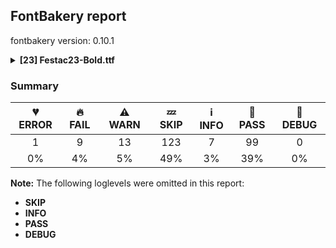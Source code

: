 ## FontBakery report

fontbakery version: 0.10.1

<details><summary><b>[23] Festac23-Bold.ttf</b></summary><div><details><summary>💔 <b>ERROR:</b> Check that legacy accents aren't used in composite glyphs. (derived from com.google.fonts/check/legacy_accents) (<a href="https://font-bakery.readthedocs.io/en/stable/fontbakery/profiles/universal.html#com.google.fonts/check/legacy_accents">com.google.fonts/check/legacy_accents</a>)</summary><div>


* 💔 **ERROR** Failed with TypeError: 'NoneType' object is not subscriptable
* 🔥 **FAIL** Glyph "Abreve" has a legacy accent component (breve). It needs to be replaced by a combining mark. [code: legacy-accents-component]
* 🔥 **FAIL** Glyph "Amacron" has a legacy accent component (macron). It needs to be replaced by a combining mark. [code: legacy-accents-component]
* 🔥 **FAIL** Glyph "Aogonek" has a legacy accent component (ogonek). It needs to be replaced by a combining mark. [code: legacy-accents-component]
* 🔥 **FAIL** Glyph "Ccaron" has a legacy accent component (caron). It needs to be replaced by a combining mark. [code: legacy-accents-component]
* 🔥 **FAIL** Glyph "Dcaron" has a legacy accent component (caron). It needs to be replaced by a combining mark. [code: legacy-accents-component]
* 🔥 **FAIL** Glyph "Ecaron" has a legacy accent component (caron). It needs to be replaced by a combining mark. [code: legacy-accents-component]
* 🔥 **FAIL** Glyph "Emacron" has a legacy accent component (macron). It needs to be replaced by a combining mark. [code: legacy-accents-component]
* 🔥 **FAIL** Glyph "Eogonek" has a legacy accent component (ogonek). It needs to be replaced by a combining mark. [code: legacy-accents-component]
* 🔥 **FAIL** Glyph "Gbreve" has a legacy accent component (breve). It needs to be replaced by a combining mark. [code: legacy-accents-component]
* 🔥 **FAIL** Glyph "Imacron" has a legacy accent component (macron). It needs to be replaced by a combining mark. [code: legacy-accents-component]
* 🔥 **FAIL** Glyph "Iogonek" has a legacy accent component (ogonek). It needs to be replaced by a combining mark. [code: legacy-accents-component]
* 🔥 **FAIL** Glyph "Lcaron" has a legacy accent component (caron). It needs to be replaced by a combining mark. [code: legacy-accents-component]
* 🔥 **FAIL** Glyph "Ncaron" has a legacy accent component (caron). It needs to be replaced by a combining mark. [code: legacy-accents-component]
* 🔥 **FAIL** Glyph "Ohungarumlaut" has a legacy accent component (hungarumlaut). It needs to be replaced by a combining mark. [code: legacy-accents-component]
* 🔥 **FAIL** Glyph "Omacron" has a legacy accent component (macron). It needs to be replaced by a combining mark. [code: legacy-accents-component]
* 🔥 **FAIL** Glyph "Rcaron" has a legacy accent component (caron). It needs to be replaced by a combining mark. [code: legacy-accents-component]
* 🔥 **FAIL** Glyph "Scaron" has a legacy accent component (caron). It needs to be replaced by a combining mark. [code: legacy-accents-component]
* 🔥 **FAIL** Glyph "Tcaron" has a legacy accent component (caron). It needs to be replaced by a combining mark. [code: legacy-accents-component]
* 🔥 **FAIL** Glyph "Ubreve" has a legacy accent component (breve). It needs to be replaced by a combining mark. [code: legacy-accents-component]
* 🔥 **FAIL** Glyph "Uhungarumlaut" has a legacy accent component (hungarumlaut). It needs to be replaced by a combining mark. [code: legacy-accents-component]
* 🔥 **FAIL** Glyph "Umacron" has a legacy accent component (macron). It needs to be replaced by a combining mark. [code: legacy-accents-component]
* 🔥 **FAIL** Glyph "Uogonek" has a legacy accent component (ogonek). It needs to be replaced by a combining mark. [code: legacy-accents-component]
* 🔥 **FAIL** Glyph "Zcaron" has a legacy accent component (caron). It needs to be replaced by a combining mark. [code: legacy-accents-component]
* 🔥 **FAIL** Glyph "abreve" has a legacy accent component (breve). It needs to be replaced by a combining mark. [code: legacy-accents-component]
* 🔥 **FAIL** Glyph "acircumflex" has a legacy accent component (circumflex). It needs to be replaced by a combining mark. [code: legacy-accents-component]
* 🔥 **FAIL** Glyph "adieresis" has a legacy accent component (dieresis). It needs to be replaced by a combining mark. [code: legacy-accents-component]
* 🔥 **FAIL** Glyph "agrave" has a legacy accent component (grave). It needs to be replaced by a combining mark. [code: legacy-accents-component]
* 🔥 **FAIL** Glyph "amacron" has a legacy accent component (macron). It needs to be replaced by a combining mark. [code: legacy-accents-component]
* 🔥 **FAIL** Glyph "aogonek" has a legacy accent component (ogonek). It needs to be replaced by a combining mark. [code: legacy-accents-component]
* 🔥 **FAIL** Glyph "aring" has a legacy accent component (ring). It needs to be replaced by a combining mark. [code: legacy-accents-component]
* 🔥 **FAIL** Glyph "atilde" has a legacy accent component (tilde). It needs to be replaced by a combining mark. [code: legacy-accents-component]
* 🔥 **FAIL** Glyph "ccaron" has a legacy accent component (caron). It needs to be replaced by a combining mark. [code: legacy-accents-component]
* 🔥 **FAIL** Glyph "ccedilla" has a legacy accent component (cedilla). It needs to be replaced by a combining mark. [code: legacy-accents-component]
* 🔥 **FAIL** Glyph "dcaron" has a legacy accent component (caron). It needs to be replaced by a combining mark. [code: legacy-accents-component]
* 🔥 **FAIL** Glyph "ecaron" has a legacy accent component (caron). It needs to be replaced by a combining mark. [code: legacy-accents-component]
* 🔥 **FAIL** Glyph "ecircumflex" has a legacy accent component (circumflex). It needs to be replaced by a combining mark. [code: legacy-accents-component]
* 🔥 **FAIL** Glyph "edieresis" has a legacy accent component (dieresis). It needs to be replaced by a combining mark. [code: legacy-accents-component]
* 🔥 **FAIL** Glyph "egrave" has a legacy accent component (grave). It needs to be replaced by a combining mark. [code: legacy-accents-component]
* 🔥 **FAIL** Glyph "emacron" has a legacy accent component (macron). It needs to be replaced by a combining mark. [code: legacy-accents-component]
* 🔥 **FAIL** Glyph "eogonek" has a legacy accent component (ogonek). It needs to be replaced by a combining mark. [code: legacy-accents-component]
* 🔥 **FAIL** Glyph "gbreve" has a legacy accent component (breve). It needs to be replaced by a combining mark. [code: legacy-accents-component]
* 🔥 **FAIL** Glyph "lcaron" has a legacy accent component (caron). It needs to be replaced by a combining mark. [code: legacy-accents-component]
* 🔥 **FAIL** Glyph "ncaron" has a legacy accent component (caron). It needs to be replaced by a combining mark. [code: legacy-accents-component]
* 🔥 **FAIL** Glyph "ntilde" has a legacy accent component (tilde). It needs to be replaced by a combining mark. [code: legacy-accents-component]
* 🔥 **FAIL** Glyph "ocircumflex" has a legacy accent component (circumflex). It needs to be replaced by a combining mark. [code: legacy-accents-component]
* 🔥 **FAIL** Glyph "odieresis" has a legacy accent component (dieresis). It needs to be replaced by a combining mark. [code: legacy-accents-component]
* 🔥 **FAIL** Glyph "ograve" has a legacy accent component (grave). It needs to be replaced by a combining mark. [code: legacy-accents-component]
* 🔥 **FAIL** Glyph "ohungarumlaut" has a legacy accent component (hungarumlaut). It needs to be replaced by a combining mark. [code: legacy-accents-component]
* 🔥 **FAIL** Glyph "omacron" has a legacy accent component (macron). It needs to be replaced by a combining mark. [code: legacy-accents-component]
* 🔥 **FAIL** Glyph "otilde" has a legacy accent component (tilde). It needs to be replaced by a combining mark. [code: legacy-accents-component]
* 🔥 **FAIL** Glyph "rcaron" has a legacy accent component (caron). It needs to be replaced by a combining mark. [code: legacy-accents-component]
* 🔥 **FAIL** Glyph "scaron" has a legacy accent component (caron). It needs to be replaced by a combining mark. [code: legacy-accents-component]
* 🔥 **FAIL** Glyph "tcaron" has a legacy accent component (caron). It needs to be replaced by a combining mark. [code: legacy-accents-component]
* 🔥 **FAIL** Glyph "ubreve" has a legacy accent component (breve). It needs to be replaced by a combining mark. [code: legacy-accents-component]
* 🔥 **FAIL** Glyph "ucircumflex" has a legacy accent component (circumflex). It needs to be replaced by a combining mark. [code: legacy-accents-component]
* 🔥 **FAIL** Glyph "udieresis" has a legacy accent component (dieresis). It needs to be replaced by a combining mark. [code: legacy-accents-component]
* 🔥 **FAIL** Glyph "ugrave" has a legacy accent component (grave). It needs to be replaced by a combining mark. [code: legacy-accents-component]
* 🔥 **FAIL** Glyph "uhungarumlaut" has a legacy accent component (hungarumlaut). It needs to be replaced by a combining mark. [code: legacy-accents-component]
* 🔥 **FAIL** Glyph "umacron" has a legacy accent component (macron). It needs to be replaced by a combining mark. [code: legacy-accents-component]
* 🔥 **FAIL** Glyph "uogonek" has a legacy accent component (ogonek). It needs to be replaced by a combining mark. [code: legacy-accents-component]
* 🔥 **FAIL** Glyph "wcircumflex" has a legacy accent component (circumflex). It needs to be replaced by a combining mark. [code: legacy-accents-component]
* 🔥 **FAIL** Glyph "wdieresis" has a legacy accent component (dieresis). It needs to be replaced by a combining mark. [code: legacy-accents-component]
* 🔥 **FAIL** Glyph "wgrave" has a legacy accent component (grave). It needs to be replaced by a combining mark. [code: legacy-accents-component]
* 🔥 **FAIL** Glyph "ycircumflex" has a legacy accent component (circumflex). It needs to be replaced by a combining mark. [code: legacy-accents-component]
* 🔥 **FAIL** Glyph "ydieresis" has a legacy accent component (dieresis). It needs to be replaced by a combining mark. [code: legacy-accents-component]
* 🔥 **FAIL** Glyph "ygrave" has a legacy accent component (grave). It needs to be replaced by a combining mark. [code: legacy-accents-component]
* 🔥 **FAIL** Glyph "zcaron" has a legacy accent component (caron). It needs to be replaced by a combining mark. [code: legacy-accents-component]
</div></details><details><summary>🔥 <b>FAIL:</b> Check copyright namerecords match license file. (<a href="https://font-bakery.readthedocs.io/en/stable/fontbakery/profiles/googlefonts.html#com.google.fonts/check/name/license">com.google.fonts/check/name/license</a>)</summary><div>


* 🔥 **FAIL** Font lacks NameID 13 (LICENSE DESCRIPTION). A proper licensing entry must be set. [code: missing]
</div></details><details><summary>🔥 <b>FAIL:</b> Copyright notices match canonical pattern in fonts (<a href="https://font-bakery.readthedocs.io/en/stable/fontbakery/profiles/googlefonts.html#com.google.fonts/check/font_copyright">com.google.fonts/check/font_copyright</a>)</summary><div>


* 🔥 **FAIL** Name Table entry: Copyright notices should match a pattern similar to: "Copyright 2019 The Familyname Project Authors (git url)"
But instead we have got:
"Copyright 2023 Afrotype. All rights reserved." [code: bad-notice-format]
</div></details><details><summary>🔥 <b>FAIL:</b> Check font follows the Google Fonts vertical metric schema (<a href="https://font-bakery.readthedocs.io/en/stable/fontbakery/profiles/googlefonts.html#com.google.fonts/check/vertical_metrics">com.google.fonts/check/vertical_metrics</a>)</summary><div>


* 🔥 **FAIL** OS/2.sTypoLineGap is "356" it should be 0 [code: bad-OS/2.sTypoLineGap]
</div></details><details><summary>🔥 <b>FAIL:</b> OS/2.fsSelection bit 7 (USE_TYPO_METRICS) is set in all fonts. (<a href="https://font-bakery.readthedocs.io/en/stable/fontbakery/profiles/googlefonts.html#com.google.fonts/check/os2/use_typo_metrics">com.google.fonts/check/os2/use_typo_metrics</a>)</summary><div>


* 🔥 **FAIL** OS/2.fsSelection bit 7 (USE_TYPO_METRICS) wasNOT set in the following fonts: ['fonts/ttf/Festac23-Bold.ttf']. [code: missing-os2-fsselection-bit7]
</div></details><details><summary>🔥 <b>FAIL:</b> Checking OS/2 Metrics match hhea Metrics. (<a href="https://font-bakery.readthedocs.io/en/stable/fontbakery/profiles/universal.html#com.google.fonts/check/os2_metrics_match_hhea">com.google.fonts/check/os2_metrics_match_hhea</a>)</summary><div>


* 🔥 **FAIL** OS/2 sTypoAscender (574) and hhea ascent (930) must be equal. [code: ascender]
</div></details><details><summary>🔥 <b>FAIL:</b> Font contains '.notdef' as its first glyph? (<a href="https://font-bakery.readthedocs.io/en/stable/fontbakery/profiles/universal.html#com.google.fonts/check/mandatory_glyphs">com.google.fonts/check/mandatory_glyphs</a>)</summary><div>


* 🔥 **FAIL** The '.notdef' glyph should contain a drawing, but it is blank. [code: notdef-is-blank]
</div></details><details><summary>🔥 <b>FAIL:</b> Check if each glyph has the recommended amount of contours. (<a href="https://font-bakery.readthedocs.io/en/stable/fontbakery/profiles/universal.html#com.google.fonts/check/contour_count">com.google.fonts/check/contour_count</a>)</summary><div>


* 🔥 **FAIL** The following glyphs have no contours even though they were expected to have some:

	- Glyph name: exclam	Expected: 2

	- Glyph name: quotedbl	Expected: 2

	- Glyph name: numbersign	Expected: 2

	- Glyph name: dollar	Expected: 1, 3 or 5

	- Glyph name: percent	Expected: 5

	- Glyph name: ampersand	Expected: 1, 2 or 3

	- Glyph name: parenleft	Expected: 1

	- Glyph name: parenright	Expected: 1

	- Glyph name: asterisk	Expected: 1 or 4

	- Glyph name: plus	Expected: 1

	- Glyph name: comma	Expected: 1

	- Glyph name: hyphen	Expected: 1

	- Glyph name: slash	Expected: 1

	- Glyph name: colon	Expected: 2

	- Glyph name: semicolon	Expected: 2

	- Glyph name: less	Expected: 1

	- Glyph name: equal	Expected: 2

	- Glyph name: greater	Expected: 1

	- Glyph name: question	Expected: 2

	- Glyph name: at	Expected: 2

	- Glyph name: bracketleft	Expected: 1

	- Glyph name: backslash	Expected: 1

	- Glyph name: bracketright	Expected: 1

	- Glyph name: asciicircum	Expected: 1

	- Glyph name: underscore	Expected: 1

	- Glyph name: grave	Expected: 1

	- Glyph name: braceleft	Expected: 1

	- Glyph name: bar	Expected: 1

	- Glyph name: braceright	Expected: 1

	- Glyph name: asciitilde	Expected: 1

	- Glyph name: exclamdown	Expected: 2

	- Glyph name: cent	Expected: 1 or 2

	- Glyph name: sterling	Expected: 1 or 2

	- Glyph name: currency	Expected: 2

	- Glyph name: yen	Expected: 1 or 2

	- Glyph name: brokenbar	Expected: 2

	- Glyph name: section	Expected: 2

	- Glyph name: dieresis	Expected: 2

	- Glyph name: copyright	Expected: 3

	- Glyph name: guillemotleft	Expected: 2

	- Glyph name: logicalnot	Expected: 1

	- Glyph name: registered	Expected: 3 or 4

	- Glyph name: macron	Expected: 1

	- Glyph name: degree	Expected: 2

	- Glyph name: plusminus	Expected: 1 or 2

	- Glyph name: paragraph	Expected: 1, 2 or 3

	- Glyph name: periodcentered	Expected: 1

	- Glyph name: cedilla	Expected: 1

	- Glyph name: guillemotright	Expected: 2

	- Glyph name: questiondown	Expected: 2

	- Glyph name: AE	Expected: 2

	- Glyph name: Egrave	Expected: 2

	- Glyph name: Ecircumflex	Expected: 2

	- Glyph name: Edieresis	Expected: 3

	- Glyph name: Igrave	Expected: 2

	- Glyph name: Icircumflex	Expected: 2

	- Glyph name: Idieresis	Expected: 3

	- Glyph name: Eth	Expected: 2

	- Glyph name: Ntilde	Expected: 2

	- Glyph name: multiply	Expected: 1

	- Glyph name: Oslash	Expected: 2 or 3

	- Glyph name: Ugrave	Expected: 2

	- Glyph name: Ucircumflex	Expected: 2

	- Glyph name: Udieresis	Expected: 3

	- Glyph name: Thorn	Expected: 1 or 2

	- Glyph name: germandbls	Expected: 1

	- Glyph name: ae	Expected: 3

	- Glyph name: igrave	Expected: 2

	- Glyph name: icircumflex	Expected: 2

	- Glyph name: idieresis	Expected: 3

	- Glyph name: eth	Expected: 2

	- Glyph name: divide	Expected: 3

	- Glyph name: oslash	Expected: 3

	- Glyph name: thorn	Expected: 2

	- Glyph name: Dcaron	Expected: 3

	- Glyph name: Dcroat	Expected: 2

	- Glyph name: dcroat	Expected: 2

	- Glyph name: Emacron	Expected: 2

	- Glyph name: Edotaccent	Expected: 2

	- Glyph name: Eogonek	Expected: 1 or 2

	- Glyph name: Ecaron	Expected: 2

	- Glyph name: gbreve	Expected: 3 or 4

	- Glyph name: gdotaccent	Expected: 3 or 4

	- Glyph name: uni0122	Expected: 2

	- Glyph name: uni0123	Expected: 3 or 4

	- Glyph name: Hbar	Expected: 2

	- Glyph name: hbar	Expected: 1

	- Glyph name: Imacron	Expected: 2

	- Glyph name: imacron	Expected: 2

	- Glyph name: Iogonek	Expected: 1 or 2

	- Glyph name: iogonek	Expected: 2 or 3

	- Glyph name: Idotaccent	Expected: 2

	- Glyph name: uni0136	Expected: 2 or 3

	- Glyph name: uni0137	Expected: 2 or 3

	- Glyph name: uni013B	Expected: 2

	- Glyph name: uni013C	Expected: 2

	- Glyph name: Lslash	Expected: 1

	- Glyph name: lslash	Expected: 1

	- Glyph name: uni0145	Expected: 2

	- Glyph name: uni0146	Expected: 2

	- Glyph name: Ncaron	Expected: 2

	- Glyph name: Eng	Expected: 1

	- Glyph name: eng	Expected: 1

	- Glyph name: OE	Expected: 2

	- Glyph name: oe	Expected: 3

	- Glyph name: uni0156	Expected: 3

	- Glyph name: uni0157	Expected: 2

	- Glyph name: Rcaron	Expected: 3

	- Glyph name: Scedilla	Expected: 1 or 2

	- Glyph name: Scaron	Expected: 2

	- Glyph name: Umacron	Expected: 2

	- Glyph name: Ubreve	Expected: 2

	- Glyph name: Uring	Expected: 3

	- Glyph name: Uhungarumlaut	Expected: 3

	- Glyph name: Uogonek	Expected: 1

	- Glyph name: Wcircumflex	Expected: 2

	- Glyph name: Ycircumflex	Expected: 2

	- Glyph name: Ydieresis	Expected: 3

	- Glyph name: Zdotaccent	Expected: 2

	- Glyph name: Zcaron	Expected: 2

	- Glyph name: uni0218	Expected: 2

	- Glyph name: uni0219	Expected: 2

	- Glyph name: uni021A	Expected: 2

	- Glyph name: uni021B	Expected: 2

	- Glyph name: uni0237	Expected: 1

	- Glyph name: caron	Expected: 1

	- Glyph name: breve	Expected: 1

	- Glyph name: dotaccent	Expected: 1

	- Glyph name: ring	Expected: 2

	- Glyph name: ogonek	Expected: 1

	- Glyph name: tilde	Expected: 1

	- Glyph name: hungarumlaut	Expected: 2

	- Glyph name: gravecomb	Expected: 1

	- Glyph name: uni0302	Expected: 1

	- Glyph name: tildecomb	Expected: 1

	- Glyph name: uni0304	Expected: 1

	- Glyph name: uni0306	Expected: 1

	- Glyph name: uni0307	Expected: 1

	- Glyph name: uni0308	Expected: 2

	- Glyph name: uni030A	Expected: 2

	- Glyph name: uni030B	Expected: 2

	- Glyph name: uni030C	Expected: 1

	- Glyph name: uni0312	Expected: 1

	- Glyph name: uni0326	Expected: 1

	- Glyph name: uni0327	Expected: 1

	- Glyph name: uni0328	Expected: 1

	- Glyph name: uni0E3F	Expected: 3 or 5

	- Glyph name: Wgrave	Expected: 2

	- Glyph name: Wdieresis	Expected: 3

	- Glyph name: uni1E9E	Expected: 1

	- Glyph name: Ygrave	Expected: 2

	- Glyph name: endash	Expected: 1

	- Glyph name: emdash	Expected: 1

	- Glyph name: quoteleft	Expected: 1

	- Glyph name: quoteright	Expected: 1

	- Glyph name: quotesinglbase	Expected: 1

	- Glyph name: quotedblleft	Expected: 2

	- Glyph name: quotedblright	Expected: 2

	- Glyph name: quotedblbase	Expected: 2

	- Glyph name: dagger	Expected: 1 or 2

	- Glyph name: daggerdbl	Expected: 1 or 3

	- Glyph name: bullet	Expected: 1

	- Glyph name: perthousand	Expected: 6 or 7

	- Glyph name: guilsinglleft	Expected: 1

	- Glyph name: guilsinglright	Expected: 1

	- Glyph name: uni20AA	Expected: 2

	- Glyph name: Euro	Expected: 1 or 2

	- Glyph name: uni20B4	Expected: 1 or 2

	- Glyph name: uni20B9	Expected: 1

	- Glyph name: uni20BD	Expected: 2

	- Glyph name: trademark	Expected: 2

	- Glyph name: partialdiff	Expected: 2

	- Glyph name: product	Expected: 1

	- Glyph name: summation	Expected: 1

	- Glyph name: minus	Expected: 1

	- Glyph name: radical	Expected: 1

	- Glyph name: infinity	Expected: 3

	- Glyph name: integral	Expected: 1

	- Glyph name: approxequal	Expected: 2

	- Glyph name: notequal	Expected: 1

	- Glyph name: lessequal	Expected: 2

	- Glyph name: greaterequal	Expected: 2

	- Glyph name: AE	Expected: 2

	- Glyph name: Dcaron	Expected: 3

	- Glyph name: Dcroat	Expected: 2

	- Glyph name: Ecaron	Expected: 2

	- Glyph name: Ecircumflex	Expected: 2

	- Glyph name: Edieresis	Expected: 3

	- Glyph name: Edotaccent	Expected: 2

	- Glyph name: Egrave	Expected: 2

	- Glyph name: Emacron	Expected: 2

	- Glyph name: Eng	Expected: 1

	- Glyph name: Eogonek	Expected: 1 or 2

	- Glyph name: Eth	Expected: 2

	- Glyph name: Euro	Expected: 1 or 2

	- Glyph name: Hbar	Expected: 2

	- Glyph name: Icircumflex	Expected: 2

	- Glyph name: Idieresis	Expected: 3

	- Glyph name: Idotaccent	Expected: 2

	- Glyph name: Igrave	Expected: 2

	- Glyph name: Imacron	Expected: 2

	- Glyph name: Iogonek	Expected: 1 or 2

	- Glyph name: Lslash	Expected: 1

	- Glyph name: Ncaron	Expected: 2

	- Glyph name: Ntilde	Expected: 2

	- Glyph name: OE	Expected: 2

	- Glyph name: Oslash	Expected: 2 or 3

	- Glyph name: Rcaron	Expected: 3

	- Glyph name: Scaron	Expected: 2

	- Glyph name: Thorn	Expected: 1 or 2

	- Glyph name: Ubreve	Expected: 2

	- Glyph name: Ucircumflex	Expected: 2

	- Glyph name: Udieresis	Expected: 3

	- Glyph name: Ugrave	Expected: 2

	- Glyph name: Uhungarumlaut	Expected: 3

	- Glyph name: Umacron	Expected: 2

	- Glyph name: Uogonek	Expected: 1

	- Glyph name: Uring	Expected: 3

	- Glyph name: Wcircumflex	Expected: 2

	- Glyph name: Wdieresis	Expected: 3

	- Glyph name: Wgrave	Expected: 2

	- Glyph name: Ycircumflex	Expected: 2

	- Glyph name: Ydieresis	Expected: 3

	- Glyph name: Ygrave	Expected: 2

	- Glyph name: Zcaron	Expected: 2

	- Glyph name: Zdotaccent	Expected: 2

	- Glyph name: ae	Expected: 3

	- Glyph name: ampersand	Expected: 1, 2 or 3

	- Glyph name: approxequal	Expected: 2

	- Glyph name: asciicircum	Expected: 1

	- Glyph name: asciitilde	Expected: 1

	- Glyph name: asterisk	Expected: 1 or 4

	- Glyph name: at	Expected: 2

	- Glyph name: backslash	Expected: 1

	- Glyph name: bar	Expected: 1

	- Glyph name: braceleft	Expected: 1

	- Glyph name: braceright	Expected: 1

	- Glyph name: bracketleft	Expected: 1

	- Glyph name: bracketright	Expected: 1

	- Glyph name: breve	Expected: 1

	- Glyph name: brokenbar	Expected: 2

	- Glyph name: bullet	Expected: 1

	- Glyph name: caron	Expected: 1

	- Glyph name: cedilla	Expected: 1

	- Glyph name: cent	Expected: 1 or 2

	- Glyph name: colon	Expected: 2

	- Glyph name: comma	Expected: 1

	- Glyph name: copyright	Expected: 3

	- Glyph name: currency	Expected: 2

	- Glyph name: dagger	Expected: 1 or 2

	- Glyph name: daggerdbl	Expected: 1 or 3

	- Glyph name: dcroat	Expected: 2

	- Glyph name: degree	Expected: 2

	- Glyph name: dieresis	Expected: 2

	- Glyph name: divide	Expected: 3

	- Glyph name: dollar	Expected: 1, 3 or 5

	- Glyph name: dotaccent	Expected: 1

	- Glyph name: emdash	Expected: 1

	- Glyph name: endash	Expected: 1

	- Glyph name: eng	Expected: 1

	- Glyph name: equal	Expected: 2

	- Glyph name: eth	Expected: 2

	- Glyph name: exclam	Expected: 2

	- Glyph name: exclamdown	Expected: 2

	- Glyph name: gbreve	Expected: 3 or 4

	- Glyph name: gdotaccent	Expected: 3 or 4

	- Glyph name: germandbls	Expected: 1

	- Glyph name: grave	Expected: 1

	- Glyph name: greater	Expected: 1

	- Glyph name: greaterequal	Expected: 2

	- Glyph name: guillemotleft	Expected: 2

	- Glyph name: guillemotright	Expected: 2

	- Glyph name: guilsinglleft	Expected: 1

	- Glyph name: guilsinglright	Expected: 1

	- Glyph name: hbar	Expected: 1

	- Glyph name: hungarumlaut	Expected: 2

	- Glyph name: hyphen	Expected: 1

	- Glyph name: icircumflex	Expected: 2

	- Glyph name: idieresis	Expected: 3

	- Glyph name: igrave	Expected: 2

	- Glyph name: imacron	Expected: 2

	- Glyph name: infinity	Expected: 3

	- Glyph name: integral	Expected: 1

	- Glyph name: iogonek	Expected: 2 or 3

	- Glyph name: less	Expected: 1

	- Glyph name: lessequal	Expected: 2

	- Glyph name: logicalnot	Expected: 1

	- Glyph name: lslash	Expected: 1

	- Glyph name: macron	Expected: 1

	- Glyph name: minus	Expected: 1

	- Glyph name: multiply	Expected: 1

	- Glyph name: notequal	Expected: 1

	- Glyph name: numbersign	Expected: 2

	- Glyph name: oe	Expected: 3

	- Glyph name: ogonek	Expected: 1

	- Glyph name: oslash	Expected: 3

	- Glyph name: paragraph	Expected: 1, 2 or 3

	- Glyph name: parenleft	Expected: 1

	- Glyph name: parenright	Expected: 1

	- Glyph name: partialdiff	Expected: 2

	- Glyph name: percent	Expected: 5

	- Glyph name: periodcentered	Expected: 1

	- Glyph name: perthousand	Expected: 6 or 7

	- Glyph name: plus	Expected: 1

	- Glyph name: plusminus	Expected: 1 or 2

	- Glyph name: product	Expected: 1

	- Glyph name: question	Expected: 2

	- Glyph name: questiondown	Expected: 2

	- Glyph name: quotedbl	Expected: 2

	- Glyph name: quotedblbase	Expected: 2

	- Glyph name: quotedblleft	Expected: 2

	- Glyph name: quotedblright	Expected: 2

	- Glyph name: quoteleft	Expected: 1

	- Glyph name: quoteright	Expected: 1

	- Glyph name: quotesinglbase	Expected: 1

	- Glyph name: radical	Expected: 1

	- Glyph name: registered	Expected: 3 or 4

	- Glyph name: ring	Expected: 2

	- Glyph name: section	Expected: 2

	- Glyph name: semicolon	Expected: 2

	- Glyph name: slash	Expected: 1

	- Glyph name: sterling	Expected: 1 or 2

	- Glyph name: summation	Expected: 1

	- Glyph name: thorn	Expected: 2

	- Glyph name: tilde	Expected: 1

	- Glyph name: trademark	Expected: 2

	- Glyph name: underscore	Expected: 1

	- Glyph name: uni0122	Expected: 2

	- Glyph name: uni0123	Expected: 3 or 4

	- Glyph name: uni0136	Expected: 2 or 3

	- Glyph name: uni0137	Expected: 2 or 3

	- Glyph name: uni013B	Expected: 2

	- Glyph name: uni013C	Expected: 2

	- Glyph name: uni0145	Expected: 2

	- Glyph name: uni0146	Expected: 2

	- Glyph name: uni0156	Expected: 3

	- Glyph name: uni0157	Expected: 2

	- Glyph name: uni0218	Expected: 2

	- Glyph name: uni0219	Expected: 2

	- Glyph name: uni021A	Expected: 2

	- Glyph name: uni021B	Expected: 2

	- Glyph name: uni0237	Expected: 1

	- Glyph name: uni0302	Expected: 1

	- Glyph name: uni0304	Expected: 1

	- Glyph name: uni0306	Expected: 1

	- Glyph name: uni0307	Expected: 1

	- Glyph name: uni0308	Expected: 2

	- Glyph name: uni030A	Expected: 2

	- Glyph name: uni030B	Expected: 2

	- Glyph name: uni030C	Expected: 1

	- Glyph name: uni0312	Expected: 1

	- Glyph name: uni0326	Expected: 1

	- Glyph name: uni0327	Expected: 1

	- Glyph name: uni0328	Expected: 1

	- Glyph name: uni0E3F	Expected: 3 or 5

	- Glyph name: uni1E9E	Expected: 1

	- Glyph name: uni20AA	Expected: 2

	- Glyph name: uni20B4	Expected: 1 or 2

	- Glyph name: uni20B9	Expected: 1

	- Glyph name: uni20BD	Expected: 2

	- Glyph name: yen	Expected: 1 or 2
 [code: no-contour]
* ⚠ **WARN** This check inspects the glyph outlines and detects the total number of contours in each of them. The expected values are infered from the typical ammounts of contours observed in a large collection of reference font families. The divergences listed below may simply indicate a significantly different design on some of your glyphs. On the other hand, some of these may flag actual bugs in the font such as glyphs mapped to an incorrect codepoint. Please consider reviewing the design and codepoint assignment of these to make sure they are correct.

The following glyphs do not have the recommended number of contours:

	- Glyph name: Agrave	Contours detected: 2	Expected: 3

	- Glyph name: Acircumflex	Contours detected: 2	Expected: 3

	- Glyph name: Atilde	Contours detected: 2	Expected: 3

	- Glyph name: Adieresis	Contours detected: 2	Expected: 4

	- Glyph name: Aring	Contours detected: 2	Expected: 3 or 4

	- Glyph name: Eacute	Contours detected: 1	Expected: 2

	- Glyph name: Iacute	Contours detected: 1	Expected: 2

	- Glyph name: Ograve	Contours detected: 2	Expected: 3

	- Glyph name: Ocircumflex	Contours detected: 2	Expected: 3

	- Glyph name: Otilde	Contours detected: 2	Expected: 3

	- Glyph name: Odieresis	Contours detected: 2	Expected: 4

	- Glyph name: Uacute	Contours detected: 1	Expected: 2

	- Glyph name: Yacute	Contours detected: 1	Expected: 2

	- Glyph name: agrave	Contours detected: 2	Expected: 3

	- Glyph name: atilde	Contours detected: 2	Expected: 3

	- Glyph name: adieresis	Contours detected: 2	Expected: 4

	- Glyph name: aring	Contours detected: 2	Expected: 4

	- Glyph name: egrave	Contours detected: 2	Expected: 3

	- Glyph name: edieresis	Contours detected: 2	Expected: 4

	- Glyph name: ntilde	Contours detected: 1	Expected: 2

	- Glyph name: ograve	Contours detected: 2	Expected: 3

	- Glyph name: otilde	Contours detected: 2	Expected: 3

	- Glyph name: odieresis	Contours detected: 2	Expected: 4

	- Glyph name: ugrave	Contours detected: 1	Expected: 2

	- Glyph name: udieresis	Contours detected: 1	Expected: 3

	- Glyph name: ydieresis	Contours detected: 1	Expected: 3

	- Glyph name: Amacron	Contours detected: 2	Expected: 3

	- Glyph name: amacron	Contours detected: 2	Expected: 3

	- Glyph name: Abreve	Contours detected: 2	Expected: 3

	- Glyph name: abreve	Contours detected: 2	Expected: 3

	- Glyph name: Cdotaccent	Contours detected: 1	Expected: 2

	- Glyph name: cdotaccent	Contours detected: 1	Expected: 2

	- Glyph name: Ccaron	Contours detected: 1	Expected: 2

	- Glyph name: ccaron	Contours detected: 1	Expected: 2

	- Glyph name: dcaron	Contours detected: 2	Expected: 3

	- Glyph name: emacron	Contours detected: 2	Expected: 3

	- Glyph name: edotaccent	Contours detected: 2	Expected: 3

	- Glyph name: ecaron	Contours detected: 2	Expected: 3

	- Glyph name: Gbreve	Contours detected: 1	Expected: 2

	- Glyph name: Gdotaccent	Contours detected: 1	Expected: 2

	- Glyph name: Lcaron	Contours detected: 1	Expected: 2

	- Glyph name: lcaron	Contours detected: 1	Expected: 2

	- Glyph name: Nacute	Contours detected: 1	Expected: 2

	- Glyph name: ncaron	Contours detected: 1	Expected: 2

	- Glyph name: Omacron	Contours detected: 2	Expected: 3

	- Glyph name: omacron	Contours detected: 2	Expected: 3

	- Glyph name: Ohungarumlaut	Contours detected: 2	Expected: 4

	- Glyph name: ohungarumlaut	Contours detected: 2	Expected: 4

	- Glyph name: Racute	Contours detected: 1	Expected: 3

	- Glyph name: rcaron	Contours detected: 1	Expected: 2

	- Glyph name: Sacute	Contours detected: 1	Expected: 2

	- Glyph name: scaron	Contours detected: 1	Expected: 2

	- Glyph name: Tcaron	Contours detected: 1	Expected: 2

	- Glyph name: tcaron	Contours detected: 1	Expected: 2

	- Glyph name: umacron	Contours detected: 1	Expected: 2

	- Glyph name: ubreve	Contours detected: 1	Expected: 2

	- Glyph name: uring	Contours detected: 1	Expected: 3

	- Glyph name: uhungarumlaut	Contours detected: 1	Expected: 3

	- Glyph name: Zacute	Contours detected: 1	Expected: 2

	- Glyph name: zdotaccent	Contours detected: 1	Expected: 2

	- Glyph name: zcaron	Contours detected: 1	Expected: 2

	- Glyph name: wgrave	Contours detected: 1	Expected: 2

	- Glyph name: Wacute	Contours detected: 1	Expected: 2

	- Glyph name: wdieresis	Contours detected: 1	Expected: 3

	- Glyph name: ygrave	Contours detected: 1	Expected: 2

	- Glyph name: Abreve	Contours detected: 2	Expected: 3

	- Glyph name: Acircumflex	Contours detected: 2	Expected: 3

	- Glyph name: Adieresis	Contours detected: 2	Expected: 4

	- Glyph name: Agrave	Contours detected: 2	Expected: 3

	- Glyph name: Amacron	Contours detected: 2	Expected: 3

	- Glyph name: Aring	Contours detected: 2	Expected: 3 or 4

	- Glyph name: Atilde	Contours detected: 2	Expected: 3

	- Glyph name: Ccaron	Contours detected: 1	Expected: 2

	- Glyph name: Cdotaccent	Contours detected: 1	Expected: 2

	- Glyph name: Eacute	Contours detected: 1	Expected: 2

	- Glyph name: Gbreve	Contours detected: 1	Expected: 2

	- Glyph name: Gdotaccent	Contours detected: 1	Expected: 2

	- Glyph name: Iacute	Contours detected: 1	Expected: 2

	- Glyph name: Lcaron	Contours detected: 1	Expected: 2

	- Glyph name: Nacute	Contours detected: 1	Expected: 2

	- Glyph name: Ocircumflex	Contours detected: 2	Expected: 3

	- Glyph name: Odieresis	Contours detected: 2	Expected: 4

	- Glyph name: Ograve	Contours detected: 2	Expected: 3

	- Glyph name: Ohungarumlaut	Contours detected: 2	Expected: 4

	- Glyph name: Omacron	Contours detected: 2	Expected: 3

	- Glyph name: Otilde	Contours detected: 2	Expected: 3

	- Glyph name: Racute	Contours detected: 1	Expected: 3

	- Glyph name: Sacute	Contours detected: 1	Expected: 2

	- Glyph name: Tcaron	Contours detected: 1	Expected: 2

	- Glyph name: Uacute	Contours detected: 1	Expected: 2

	- Glyph name: Wacute	Contours detected: 1	Expected: 2

	- Glyph name: Yacute	Contours detected: 1	Expected: 2

	- Glyph name: Zacute	Contours detected: 1	Expected: 2

	- Glyph name: abreve	Contours detected: 2	Expected: 3

	- Glyph name: adieresis	Contours detected: 2	Expected: 4

	- Glyph name: agrave	Contours detected: 2	Expected: 3

	- Glyph name: amacron	Contours detected: 2	Expected: 3

	- Glyph name: aring	Contours detected: 2	Expected: 4

	- Glyph name: atilde	Contours detected: 2	Expected: 3

	- Glyph name: ccaron	Contours detected: 1	Expected: 2

	- Glyph name: cdotaccent	Contours detected: 1	Expected: 2

	- Glyph name: dcaron	Contours detected: 2	Expected: 3

	- Glyph name: ecaron	Contours detected: 2	Expected: 3

	- Glyph name: edieresis	Contours detected: 2	Expected: 4

	- Glyph name: edotaccent	Contours detected: 2	Expected: 3

	- Glyph name: egrave	Contours detected: 2	Expected: 3

	- Glyph name: emacron	Contours detected: 2	Expected: 3

	- Glyph name: lcaron	Contours detected: 1	Expected: 2

	- Glyph name: ncaron	Contours detected: 1	Expected: 2

	- Glyph name: ntilde	Contours detected: 1	Expected: 2

	- Glyph name: odieresis	Contours detected: 2	Expected: 4

	- Glyph name: ograve	Contours detected: 2	Expected: 3

	- Glyph name: ohungarumlaut	Contours detected: 2	Expected: 4

	- Glyph name: omacron	Contours detected: 2	Expected: 3

	- Glyph name: otilde	Contours detected: 2	Expected: 3

	- Glyph name: rcaron	Contours detected: 1	Expected: 2

	- Glyph name: scaron	Contours detected: 1	Expected: 2

	- Glyph name: tcaron	Contours detected: 1	Expected: 2

	- Glyph name: ubreve	Contours detected: 1	Expected: 2

	- Glyph name: udieresis	Contours detected: 1	Expected: 3

	- Glyph name: ugrave	Contours detected: 1	Expected: 2

	- Glyph name: uhungarumlaut	Contours detected: 1	Expected: 3

	- Glyph name: umacron	Contours detected: 1	Expected: 2

	- Glyph name: uring	Contours detected: 1	Expected: 3

	- Glyph name: wdieresis	Contours detected: 1	Expected: 3

	- Glyph name: wgrave	Contours detected: 1	Expected: 2

	- Glyph name: ydieresis	Contours detected: 1	Expected: 3

	- Glyph name: ygrave	Contours detected: 1	Expected: 2

	- Glyph name: zcaron	Contours detected: 1	Expected: 2

	- Glyph name: zdotaccent	Contours detected: 1	Expected: 2
 [code: contour-count]
</div></details><details><summary>🔥 <b>FAIL:</b> Check accent of Lcaron, dcaron, lcaron, tcaron (derived from com.google.fonts/check/alt_caron) (<a href="https://font-bakery.readthedocs.io/en/stable/fontbakery/profiles/universal.html#com.google.fonts/check/alt_caron">com.google.fonts/check/alt_caron</a>)</summary><div>


* 🔥 **FAIL** Lcaron uses component caron. [code: wrong-mark]
* 🔥 **FAIL** dcaron uses component caron. [code: wrong-mark]
* 🔥 **FAIL** lcaron uses component caron. [code: wrong-mark]
* 🔥 **FAIL** tcaron uses component caron. [code: wrong-mark]
</div></details><details><summary>🔥 <b>FAIL:</b> Check glyphs do not have duplicate components which have the same x,y coordinates. (<a href="https://font-bakery.readthedocs.io/en/stable/fontbakery/profiles/glyf.html#com.google.fonts/check/glyf_non_transformed_duplicate_components">com.google.fonts/check/glyf_non_transformed_duplicate_components</a>)</summary><div>


* 🔥 **FAIL** The following glyphs have duplicate components which have the same x,y coordinates:
	* {'glyph': 'ellipsis', 'component': 'period', 'x': 0, 'y': 0}
	* {'glyph': 'ellipsis', 'component': 'period', 'x': 0, 'y': 0} and {'glyph': 'quotedblbase', 'component': 'comma', 'x': 0, 'y': 0} [code: found-duplicates]
</div></details><details><summary>⚠ <b>WARN:</b> Checking OS/2 achVendID. (<a href="https://font-bakery.readthedocs.io/en/stable/fontbakery/profiles/googlefonts.html#com.google.fonts/check/vendor_id">com.google.fonts/check/vendor_id</a>)</summary><div>


* ⚠ **WARN** OS/2 VendorID value 'NONE' is not yet recognized. If you registered it recently, then it's safe to ignore this warning message. Otherwise, you should set it to your own unique 4 character code, and register it with Microsoft at https://www.microsoft.com/typography/links/vendorlist.aspx
 [code: unknown]
</div></details><details><summary>⚠ <b>WARN:</b> Check for codepoints not covered by METADATA subsets. (<a href="https://font-bakery.readthedocs.io/en/stable/fontbakery/profiles/googlefonts.html#com.google.fonts/check/metadata/unreachable_subsetting">com.google.fonts/check/metadata/unreachable_subsetting</a>)</summary><div>


* ⚠ **WARN** The following codepoints supported by the font are not covered by
    any subsets defined in the font's metadata file, and will never
    be served. You can solve this by either manually adding additional
    subset declarations to METADATA.pb, or by editing the glyphset
    definitions.

 * U+02C7 CARON: try adding one of: tifinagh, canadian-aboriginal, yi
 * U+02D8 BREVE: try adding one of: canadian-aboriginal, yi
 * U+02D9 DOT ABOVE: try adding one of: canadian-aboriginal, yi
 * U+02DB OGONEK: try adding one of: canadian-aboriginal, yi
 * U+02DD DOUBLE ACUTE ACCENT: not included in any glyphset definition
 * U+0302 COMBINING CIRCUMFLEX ACCENT: try adding one of: coptic, cherokee, tifinagh, math
 * U+0306 COMBINING BREVE: try adding one of: tifinagh, old-permic
 * U+0307 COMBINING DOT ABOVE: try adding one of: math, canadian-aboriginal, coptic, tifinagh, tai-le, syriac, malayalam, old-permic
 * U+030A COMBINING RING ABOVE: try adding syriac
 * U+030B COMBINING DOUBLE ACUTE ACCENT: try adding one of: cherokee, osage
 * U+030C COMBINING CARON: try adding one of: cherokee, tai-le
 * U+0312 COMBINING TURNED COMMA ABOVE: not included in any glyphset definition
 * U+0326 COMBINING COMMA BELOW: not included in any glyphset definition
 * U+0327 COMBINING CEDILLA: not included in any glyphset definition
 * U+0328 COMBINING OGONEK: not included in any glyphset definition
 * U+0E3F THAI CURRENCY SYMBOL BAHT: try adding thai
 * U+2021 DOUBLE DAGGER: try adding adlam
 * U+2030 PER MILLE SIGN: try adding adlam
 * U+2202 PARTIAL DIFFERENTIAL: try adding math
 * U+220F N-ARY PRODUCT: try adding math
 * U+2211 N-ARY SUMMATION: try adding math
 * U+221A SQUARE ROOT: try adding math
 * U+221E INFINITY: try adding math
 * U+222B INTEGRAL: try adding math
 * U+2248 ALMOST EQUAL TO: try adding math
 * U+2260 NOT EQUAL TO: try adding math
 * U+2264 LESS-THAN OR EQUAL TO: try adding math
 * U+2265 GREATER-THAN OR EQUAL TO: try adding math
 * U+FB01 LATIN SMALL LIGATURE FI: not included in any glyphset definition

Or you can add the above codepoints to one of the subsets supported by the font: `cyrillic-ext`, `latin`, `latin-ext` [code: unreachable-subsetting]
</div></details><details><summary>⚠ <b>WARN:</b> Are there caret positions declared for every ligature? (<a href="https://font-bakery.readthedocs.io/en/stable/fontbakery/profiles/googlefonts.html#com.google.fonts/check/ligature_carets">com.google.fonts/check/ligature_carets</a>)</summary><div>


* ⚠ **WARN** This font lacks caret position values for ligature glyphs on its GDEF table. [code: lacks-caret-pos]
</div></details><details><summary>⚠ <b>WARN:</b> Ensure fonts have ScriptLangTags declared on the 'meta' table. (<a href="https://font-bakery.readthedocs.io/en/stable/fontbakery/profiles/googlefonts.html#com.google.fonts/check/meta/script_lang_tags">com.google.fonts/check/meta/script_lang_tags</a>)</summary><div>


* ⚠ **WARN** This font file does not have a 'meta' table. [code: lacks-meta-table]
</div></details><details><summary>⚠ <b>WARN:</b> Check font contains no unreachable glyphs (<a href="https://font-bakery.readthedocs.io/en/stable/fontbakery/profiles/universal.html#com.google.fonts/check/unreachable_glyphs">com.google.fonts/check/unreachable_glyphs</a>)</summary><div>


* ⚠ **WARN** The following glyphs could not be reached by codepoint or substitution rules:

	- A.ss01

	- A.ss02

	- F.ss10

	- M.ss01

	- N.ss01

	- N.ss02

	- Q.ss01

	- R.ss01

	- S.ss01

	- V.ss01

	- X.ss02

	- eight.osf

	- f.ss01

	- five.osf

	- four.osf

	- i.loclTRK

	- j.ss01

	- nine.osf

	- one.osf

	- one.ss01

	- periodcentered.loclCAT

	- periodcentered.loclCAT.case

	- seven.osf

	- six.osf

	- three.osf

	- two.osf

	- two.ss01

	- u.ss01

	- uni006A0301

	- uni030C.alt

	- v.ss01

	- w.ss01

	- x.ss01

	- z.ss01

	- zero.osf
 [code: unreachable-glyphs]
</div></details><details><summary>⚠ <b>WARN:</b> Checking Vertical Metric Linegaps. (<a href="https://font-bakery.readthedocs.io/en/stable/fontbakery/profiles/universal.html#com.google.fonts/check/linegaps">com.google.fonts/check/linegaps</a>)</summary><div>


* ⚠ **WARN** OS/2 sTypoLineGap is not equal to 0. [code: OS/2]
</div></details><details><summary>⚠ <b>WARN:</b> Checking post.italicAngle value. (derived from com.google.fonts/check/italic_angle) (<a href="https://font-bakery.readthedocs.io/en/stable/fontbakery/profiles/post.html#com.google.fonts/check/italic_angle">com.google.fonts/check/italic_angle</a>)</summary><div>


* ⚠ **WARN** The following glyphs were present but did not contain any outlines: bar, bracketleft [code: empty-glyphs]
</div></details><details><summary>⚠ <b>WARN:</b> Does GPOS table have kerning information? This check skips monospaced fonts as defined by post.isFixedPitch value (<a href="https://font-bakery.readthedocs.io/en/stable/fontbakery/profiles/gpos.html#com.google.fonts/check/gpos_kerning_info">com.google.fonts/check/gpos_kerning_info</a>)</summary><div>


* ⚠ **WARN** GPOS table lacks kerning information. [code: lacks-kern-info]
</div></details><details><summary>⚠ <b>WARN:</b> Are there any misaligned on-curve points? (<a href="https://font-bakery.readthedocs.io/en/stable/fontbakery/profiles/<Section: Outline Correctness Checks>.html#com.google.fonts/check/outline_alignment_miss">com.google.fonts/check/outline_alignment_miss</a>)</summary><div>


* ⚠ **WARN** The following glyphs have on-curve points which have potentially incorrect y coordinates:

	* three (U+0033): X=56.0,Y=553.0 (should be at cap-height 554?)

	* three (U+0033): X=408.0,Y=553.0 (should be at cap-height 554?)

	* four (U+0034): X=78.0,Y=552.0 (should be at cap-height 554?)

	* four (U+0034): X=292.0,Y=552.0 (should be at cap-height 554?)

	* eight (U+0038): X=56.0,Y=-1.0 (should be at baseline 0?)

	* eight (U+0038): X=56.0,Y=552.0 (should be at cap-height 554?)

	* eight (U+0038): X=406.0,Y=552.0 (should be at cap-height 554?)

	* eight (U+0038): X=406.0,Y=-1.0 (should be at baseline 0?)

	* B (U+0042): X=24.0,Y=1.0 (should be at baseline 0?)

	* B (U+0042): X=24.0,Y=555.0 (should be at cap-height 554?)

	* B (U+0042): X=363.0,Y=555.0 (should be at cap-height 554?)

	* B (U+0042): X=365.0,Y=1.0 (should be at baseline 0?) [code: found-misalignments]
</div></details><details><summary>⚠ <b>WARN:</b> Are any segments inordinately short? (<a href="https://font-bakery.readthedocs.io/en/stable/fontbakery/profiles/<Section: Outline Correctness Checks>.html#com.google.fonts/check/outline_short_segments">com.google.fonts/check/outline_short_segments</a>)</summary><div>


* ⚠ **WARN** The following glyphs have segments which seem very short:

	* five (U+0035) contains a short segment B<<410.5,15.0>-<404.0,0.0>-<404.0,0.0>>

	* W (U+0057) contains a short segment B<<292.5,530.0>-<292.0,554.0>-<292.0,554.0>>

	* W (U+0057) contains a short segment B<<558.0,531.5>-<559.0,554.0>-<559.0,554.0>>

	* W (U+0057) contains a short segment B<<641.5,21.0>-<629.0,0.0>-<629.0,0.0>>

	* Z (U+005A) contains a short segment L<<24.0,120.0>--<24.0,120.0>>

	* Z (U+005A) contains a short segment L<<458.0,434.0>--<458.0,434.0>>

	* m (U+006D) contains a short segment B<<588.0,400.0>-<588.0,400.0>-<598.5,388.5>>

	* w (U+0077) contains a short segment B<<598.5,11.5>-<588.0,0.0>-<588.0,0.0>>

	* wcircumflex (U+0175) contains a short segment B<<598.5,11.5>-<588.0,0.0>-<588.0,0.0>>

	* wgrave (U+1E81) contains a short segment B<<598.5,11.5>-<588.0,0.0>-<588.0,0.0>>

	* wacute (U+1E83) contains a short segment B<<598.5,11.5>-<588.0,0.0>-<588.0,0.0>>

	* wdieresis (U+1E85) contains a short segment B<<598.5,11.5>-<588.0,0.0>-<588.0,0.0>> [code: found-short-segments]
</div></details><details><summary>⚠ <b>WARN:</b> Do outlines contain any semi-vertical or semi-horizontal lines? (<a href="https://font-bakery.readthedocs.io/en/stable/fontbakery/profiles/<Section: Outline Correctness Checks>.html#com.google.fonts/check/outline_semi_vertical">com.google.fonts/check/outline_semi_vertical</a>)</summary><div>


* ⚠ **WARN** The following glyphs have semi-vertical/semi-horizontal lines:

	* Y (U+0059): L<<160.0,0.0>--<161.0,257.0>>

	* Y (U+0059): L<<346.0,257.0>--<345.0,0.0>>

	* l (U+006C): L<<25.0,147.0>--<24.0,574.0>>

	* lacute (U+013A): L<<25.0,147.0>--<24.0,574.0>>

	* lcaron (U+013E): L<<25.0,147.0>--<24.0,574.0>> [code: found-semi-vertical]
</div></details><details><summary>⚠ <b>WARN:</b> Ensure dotted circle glyph is present and can attach marks. (<a href="https://font-bakery.readthedocs.io/en/stable/fontbakery/profiles/<Section: Shaping Checks>.html#com.google.fonts/check/dotted_circle">com.google.fonts/check/dotted_circle</a>)</summary><div>


* ⚠ **WARN** No dotted circle glyph present [code: missing-dotted-circle]
</div></details><details><summary>⚠ <b>WARN:</b> Ensure soft_dotted characters lose their dot when combined with marks that replace the dot. (<a href="https://font-bakery.readthedocs.io/en/stable/fontbakery/profiles/<Section: Shaping Checks>.html#com.google.fonts/check/soft_dotted">com.google.fonts/check/soft_dotted</a>)</summary><div>


* ⚠ **WARN** The dot of soft dotted characters used in orthographies _must_ disappear in the following strings: i̊ i̋ j̀ j́ j̃ j̄ j̈ į̀ į́ į̂ į̃ į̄ į̌

The dot of soft dotted characters _should_ disappear in other cases, for example: ĩ ĭ i̇ ǐ i̒ ĩ̦ ĭ̦ i̦̇ i̦̊ i̦̋ ǐ̦ i̦̒ ĩ̧ ĭ̧ i̧̇ i̧̊ i̧̋ ǐ̧ i̧̒ ĵ

Your font does *not* cover the following languages that require the soft-dotted feature: Basaa (Latn, 332,940 speakers), Navajo (Latn, 166,319 speakers), Ma’di (Latn, 584,000 speakers), Ebira (Latn, 2,200,000 speakers), Lithuanian (Latn, 2,357,094 speakers), Igbo (Latn, 27,823,640 speakers), Koonzime (Latn, 40,000 speakers), Ejagham (Latn, 120,000 speakers), Nateni (Latn, 100,000 speakers), Avokaya (Latn, 100,000 speakers), Aghem (Latn, 38,843 speakers), Ukrainian (Cyrl, 29,273,587 speakers), Dutch (Latn, 31,709,104 speakers), Belarusian (Cyrl, 10,064,517 speakers), Lugbara (Latn, 2,200,000 speakers), Kom (Latn, 360,685 speakers), Dan (Latn, 1,099,244 speakers). [code: soft-dotted]
</div></details><br></div></details>

### Summary

| 💔 ERROR | 🔥 FAIL | ⚠ WARN | 💤 SKIP | ℹ INFO | 🍞 PASS | 🔎 DEBUG |
|:-----:|:----:|:----:|:----:|:----:|:----:|:----:|
| 1 | 9 | 13 | 123 | 7 | 99 | 0 |
| 0% | 4% | 5% | 49% | 3% | 39% | 0% |

**Note:** The following loglevels were omitted in this report:
* **SKIP**
* **INFO**
* **PASS**
* **DEBUG**
